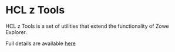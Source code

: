 # HCL z Tools

HCL z Tools is a set of utilities that extend the functionality of Zowe Explorer.

Full details are available [here](https://marketplace.visualstudio.com/items?itemName=hcl.hcl-ztools)
